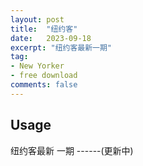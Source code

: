 ```yaml
---
layout: post
title:  "纽约客"
date:   2023-09-18
excerpt: "纽约客最新一期"
tag:
- New Yorker 
- free download
comments: false
---
```



## Usage

纽约客最新 一期 ------(更新中)
